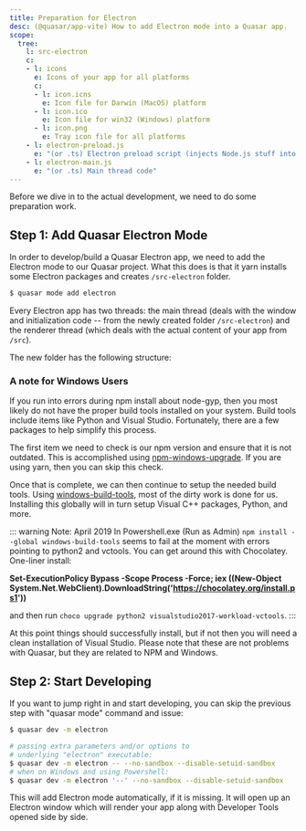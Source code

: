 ```yaml
---
title: Preparation for Electron
desc: (@quasar/app-vite) How to add Electron mode into a Quasar app.
scope:
  tree:
    l: src-electron
    c:
    - l: icons
      e: Icons of your app for all platforms
      c:
      - l: icon.icns
        e: Icon file for Darwin (MacOS) platform
      - l: icon.ico
        e: Icon file for win32 (Windows) platform
      - l: icon.png
        e: Tray icon file for all platforms
    - l: electron-preload.js
      e: "(or .ts) Electron preload script (injects Node.js stuff into renderer thread)"
    - l: electron-main.js
      e: "(or .ts) Main thread code"
---
```

Before we dive in to the actual development, we need to do some preparation work.

## Step 1: Add Quasar Electron Mode
In order to develop/build a Quasar Electron app, we need to add the Electron mode to our Quasar project. What this does is that it yarn installs some Electron packages and creates `/src-electron` folder.

```bash
$ quasar mode add electron
```

Every Electron app has two threads: the main thread (deals with the window and initialization code -- from the newly created folder `/src-electron`) and the renderer thread (which deals with the actual content of your app from `/src`).

The new folder has the following structure:

<doc-tree :def="scope.tree" />

### A note for Windows Users
If you run into errors during npm install about node-gyp, then you most likely do not have the proper build tools installed on your system. Build tools include items like Python and Visual Studio. Fortunately, there are a few packages to help simplify this process.

The first item we need to check is our npm version and ensure that it is not outdated. This is accomplished using [npm-windows-upgrade](https://github.com/felixrieseberg/npm-windows-upgrade). If you are using yarn, then you can skip this check.

Once that is complete, we can then continue to setup the needed build tools. Using [windows-build-tools](https://github.com/felixrieseberg/windows-build-tools), most of the dirty work is done for us. Installing this globally will in turn setup Visual C++ packages, Python, and more.

::: warning Note: April 2019
In Powershell.exe (Run as Admin) `npm install --global windows-build-tools` seems to fail at the moment with errors pointing to python2 and vctools. You can get around this with Chocolatey. One-liner install:

**Set-ExecutionPolicy Bypass -Scope Process -Force; iex ((New-Object System.Net.WebClient).DownloadString('https://chocolatey.org/install.ps1'))**

and then run `choco upgrade python2 visualstudio2017-workload-vctools`.
:::

At this point things should successfully install, but if not then you will need a clean installation of Visual Studio. Please note that these are not problems with Quasar, but they are related to NPM and Windows.

## Step 2: Start Developing
If you want to jump right in and start developing, you can skip the previous step with "quasar mode" command and issue:

```bash
$ quasar dev -m electron

# passing extra parameters and/or options to
# underlying "electron" executable:
$ quasar dev -m electron -- --no-sandbox --disable-setuid-sandbox
# when on Windows and using Powershell:
$ quasar dev -m electron '--' --no-sandbox --disable-setuid-sandbox
```

This will add Electron mode automatically, if it is missing.
It will open up an Electron window which will render your app along with Developer Tools opened side by side.
